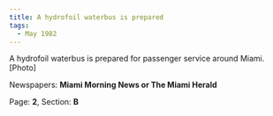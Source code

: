 ```yaml
---  
title: A hydrofoil waterbus is prepared  
tags:  
  - May 1982  
---  
```

  
A hydrofoil waterbus is prepared for passenger service around Miami. [Photo]  
  
Newspapers: **Miami Morning News or The Miami Herald**  
  
Page: **2**, Section: **B** 
